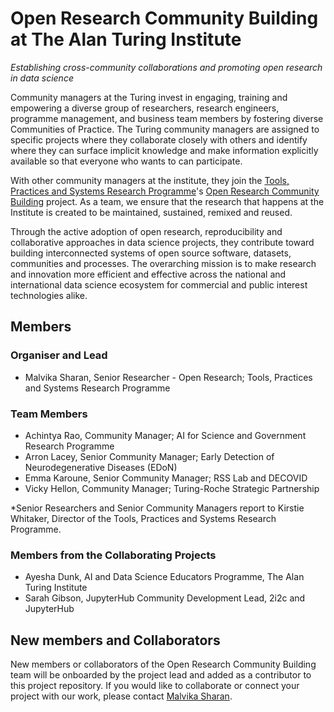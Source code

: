 # Open Research Community Building at The Alan Turing Institute

*Establishing cross-community collaborations and promoting open research in data science*

Community managers at the Turing invest in engaging, training and empowering a diverse group of researchers, research engineers, programme management, and business team members by fostering diverse Communities of Practice. 
The Turing community managers are assigned to specific projects where they collaborate closely with others and identify where they can surface implicit knowledge and make information explicitly available so that everyone who wants to can participate. 

With other community managers at the institute, they join the [Tools, Practices and Systems Research Programme](https://www.turing.ac.uk/research/research-programmes/tools-practices-and-systems)'s [Open Research Community Building](https://www.turing.ac.uk/research/research-programmes/tools-practices-and-systems/community-management-and-open-research) project.
As a team, we ensure that the research that happens at the Institute is created to be maintained, sustained, remixed and reused.

Through the active adoption of open research, reproducibility and collaborative approaches in data science projects, they contribute toward building interconnected systems of open source software, datasets, communities and processes.
The overarching mission is to make research and innovation more efficient and effective across the national and international data science ecosystem for commercial and public interest technologies alike.

## Members

### Organiser and Lead

- Malvika Sharan, Senior Researcher - Open Research; Tools, Practices and Systems Research Programme

### Team Members

- Achintya Rao, Community Manager; AI for Science and Government Research Programme
- Arron Lacey, Senior Community Manager; Early Detection of Neurodegenerative Diseases (EDoN)
- Emma Karoune, Senior Community Manager; RSS Lab and DECOVID
- Vicky Hellon, Community Manager; Turing-Roche Strategic Partnership

*Senior Researchers and  Senior Community Managers report to Kirstie Whitaker, Director of the Tools, Practices and Systems Research Programme.

### Members from the Collaborating Projects

- Ayesha Dunk, AI and Data Science Educators Programme, The Alan Turing Institute
- Sarah Gibson, JupyterHub Community Development Lead, 2i2c and JupyterHub

## New members and Collaborators

New members or collaborators of the Open Research Community Building team will be onboarded by the project lead and added as a contributor to this project repository.
If you would like to collaborate or connect your project with our work, please contact [Malvika Sharan](mailto:msharan@turing.ac.uk).
